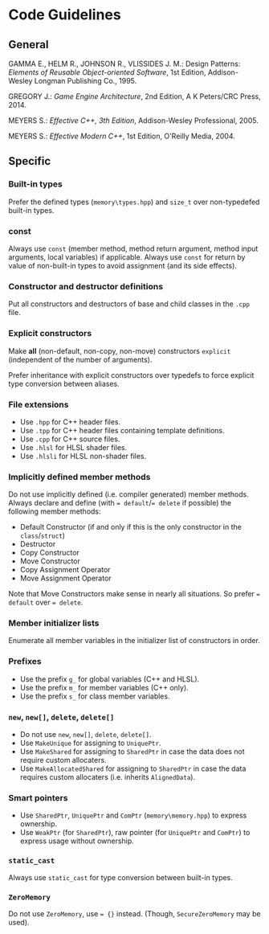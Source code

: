 # Code Guidelines

## General
GAMMA E., HELM R., JOHNSON R., VLISSIDES J. M.: Design Patterns: *Elements of Reusable Object-oriented Software*, 1st Edition, Addison-Wesley Longman Publishing Co., 1995.

GREGORY J.: *Game Engine Architecture*, 2nd Edition, A K Peters/CRC Press, 2014.

MEYERS S.: *Effective C++, 3th Edition*, Addison-Wesley Professional, 2005.

MEYERS S.: *Effective Modern C++*, 1st Edition, O'Reilly Media, 2004.

## Specific

### Built-in types
Prefer the defined types (`memory\types.hpp`) and `size_t` over non-typedefed built-in types.

### const
Always use `const` (member method, method return argument, method input arguments, local variables) if applicable.
Always use `const` for return by value of non-built-in types to avoid assignment (and its side effects).

### Constructor and destructor definitions
Put all constructors and destructors of base and child classes in the `.cpp` file.

### Explicit constructors
Make **all** (non-default, non-copy, non-move) constructors `explicit` (independent of the number of arguments).

Prefer inheritance with explicit constructors over typedefs to force explicit type conversion between aliases.

### File extensions
* Use `.hpp` for C++ header files.
* Use `.tpp` for C++ header files containing template definitions.
* Use `.cpp` for C++ source files.
* Use `.hlsl` for HLSL shader files.
* Use `.hlsli` for HLSL non-shader files.

### Implicitly defined member methods
Do not use implicitly defined (i.e. compiler generated) member methods. Always declare and define (with `= default`/`= delete` if possible) the following member methods:
* Default Constructor (if and only if this is the only constructor in the `class`/`struct`)
* Destructor
* Copy Constructor
* Move Constructor
* Copy Assignment Operator
* Move Assignment Operator

Note that Move Constructors make sense in nearly all situations. So prefer `= default` over `= delete`.

### Member initializer lists
Enumerate all member variables in the initializer list of constructors in order.

### Prefixes
* Use the prefix `g_` for global variables (C++ and HLSL).
* Use the prefix `m_` for member variables (C++ only).
* Use the prefix `s_` for class member variables.

### `new`, `new[]`, `delete`, `delete[]`
* Do not use `new`, `new[]`, `delete`, `delete[]`.
* Use `MakeUnique` for assigning to `UniquePtr`.
* Use `MakeShared` for assigning to `SharedPtr` in case the data does not require custom allocaters.
* Use `MakeAllocatedShared` for assigning to `SharedPtr` in case the data requires custom allocaters (i.e. inherits `AlignedData`).

### Smart pointers
* Use `SharedPtr`, `UniquePtr` and `ComPtr` (`memory\memory.hpp`) to express ownership.
* Use `WeakPtr` (for `SharedPtr`), raw pointer (for `UniquePtr` and `ComPtr`) to express usage without ownership.

### `static_cast`
Always use `static_cast` for type conversion between built-in types.

### `ZeroMemory`
Do not use `ZeroMemory`, use `= {}` instead. (Though, `SecureZeroMemory` may be used).
